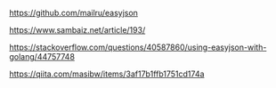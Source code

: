 https://github.com/mailru/easyjson

https://www.sambaiz.net/article/193/

https://stackoverflow.com/questions/40587860/using-easyjson-with-golang/44757748

https://qiita.com/masibw/items/3af17b1ffb1751cd174a
